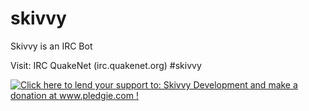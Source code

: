 skivvy
======

Skivvy is an IRC Bot

Visit: IRC QuakeNet (irc.quakenet.org) #skivvy


<a href='http://www.pledgie.com/campaigns/19318'><img alt='Click here to lend your support to: Skivvy Development and make a donation at www.pledgie.com !' src='http://www.pledgie.com/campaigns/19318.png?skin_name=chrome' border='0' /></a>